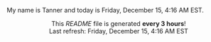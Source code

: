 My name is Tanner and today is Friday, December 15, 4:16 AM EST.

<p align="center">This <i>README</i> file is generated <b>every 3 hours</b>!</br>Last refresh: Friday, December 15, 4:16 AM EST<br /></p>
